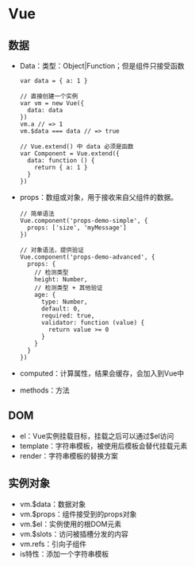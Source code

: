 # Vue

## 数据

- Data：类型：Object|Function；但是组件只接受函数

  ```vue
  var data = { a: 1 }
  
  // 直接创建一个实例
  var vm = new Vue({
    data: data
  })
  vm.a // => 1
  vm.$data === data // => true
  
  // Vue.extend() 中 data 必须是函数
  var Component = Vue.extend({
    data: function () {
      return { a: 1 }
    }
  })
  ```

- props：数组或对象，用于接收来自父组件的数据。

  ```
  // 简单语法
  Vue.component('props-demo-simple', {
    props: ['size', 'myMessage']
  })
  
  // 对象语法，提供验证
  Vue.component('props-demo-advanced', {
    props: {
      // 检测类型
      height: Number,
      // 检测类型 + 其他验证
      age: {
        type: Number,
        default: 0,
        required: true,
        validator: function (value) {
          return value >= 0
        }
      }
    }
  })
  ```

- computed：计算属性，结果会缓存，会加入到Vue中

- methods：方法

## DOM

- el：Vue实例挂载目标，挂载之后可以通过$el访问
- template：字符串模板，被使用后模板会替代挂载元素
- render：字符串模板的替换方案

## 实例对象

- vm.$data：数据对象
- vm.$props：组件接受到的props对象
- vm.$el：实例使用的根DOM元素
- vm.$slots：访问被插槽分发的内容
- vm.refs：引向子组件
- is特性：添加一个字符串模板



